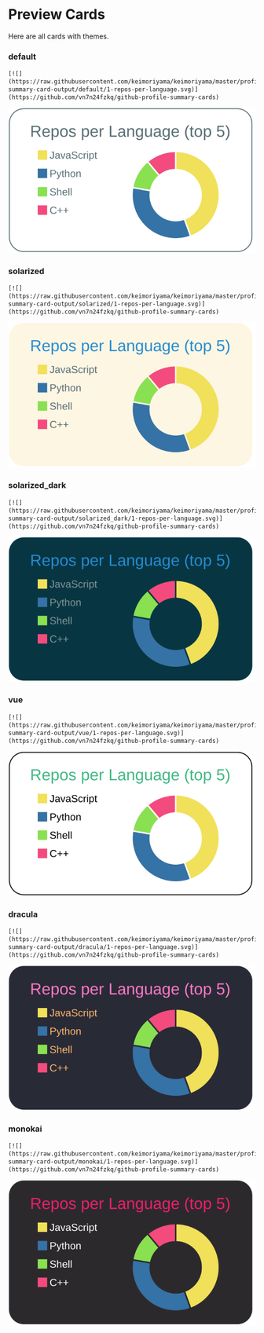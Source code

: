 
# Preview Cards

Here are all cards with themes.


### default


```
[![](https://raw.githubusercontent.com/keimoriyama/keimoriyama/master/profile-summary-card-output/default/1-repos-per-language.svg)](https://github.com/vn7n24fzkq/github-profile-summary-cards)
```
![](https://raw.githubusercontent.com/keimoriyama/keimoriyama/master/profile-summary-card-output/default/1-repos-per-language.svg)


### solarized


```
[![](https://raw.githubusercontent.com/keimoriyama/keimoriyama/master/profile-summary-card-output/solarized/1-repos-per-language.svg)](https://github.com/vn7n24fzkq/github-profile-summary-cards)
```
![](https://raw.githubusercontent.com/keimoriyama/keimoriyama/master/profile-summary-card-output/solarized/1-repos-per-language.svg)


### solarized_dark


```
[![](https://raw.githubusercontent.com/keimoriyama/keimoriyama/master/profile-summary-card-output/solarized_dark/1-repos-per-language.svg)](https://github.com/vn7n24fzkq/github-profile-summary-cards)
```
![](https://raw.githubusercontent.com/keimoriyama/keimoriyama/master/profile-summary-card-output/solarized_dark/1-repos-per-language.svg)


### vue


```
[![](https://raw.githubusercontent.com/keimoriyama/keimoriyama/master/profile-summary-card-output/vue/1-repos-per-language.svg)](https://github.com/vn7n24fzkq/github-profile-summary-cards)
```
![](https://raw.githubusercontent.com/keimoriyama/keimoriyama/master/profile-summary-card-output/vue/1-repos-per-language.svg)


### dracula


```
[![](https://raw.githubusercontent.com/keimoriyama/keimoriyama/master/profile-summary-card-output/dracula/1-repos-per-language.svg)](https://github.com/vn7n24fzkq/github-profile-summary-cards)
```
![](https://raw.githubusercontent.com/keimoriyama/keimoriyama/master/profile-summary-card-output/dracula/1-repos-per-language.svg)


### monokai


```
[![](https://raw.githubusercontent.com/keimoriyama/keimoriyama/master/profile-summary-card-output/monokai/1-repos-per-language.svg)](https://github.com/vn7n24fzkq/github-profile-summary-cards)
```
![](https://raw.githubusercontent.com/keimoriyama/keimoriyama/master/profile-summary-card-output/monokai/1-repos-per-language.svg)

